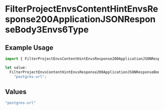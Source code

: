 # FilterProjectEnvsContentHintEnvsResponse200ApplicationJSONResponseBody3Envs6Type

## Example Usage

```typescript
import { FilterProjectEnvsContentHintEnvsResponse200ApplicationJSONResponseBody3Envs6Type } from "@simplesagar/vercel/models/filterprojectenvsop.js";

let value:
  FilterProjectEnvsContentHintEnvsResponse200ApplicationJSONResponseBody3Envs6Type =
    "postgres-url";
```

## Values

```typescript
"postgres-url"
```